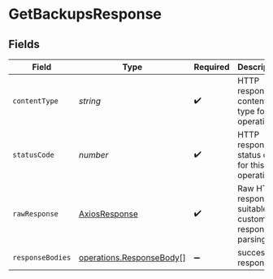 # GetBackupsResponse


## Fields

| Field                                                                       | Type                                                                        | Required                                                                    | Description                                                                 |
| --------------------------------------------------------------------------- | --------------------------------------------------------------------------- | --------------------------------------------------------------------------- | --------------------------------------------------------------------------- |
| `contentType`                                                               | *string*                                                                    | :heavy_check_mark:                                                          | HTTP response content type for this operation                               |
| `statusCode`                                                                | *number*                                                                    | :heavy_check_mark:                                                          | HTTP response status code for this operation                                |
| `rawResponse`                                                               | [AxiosResponse](https://axios-http.com/docs/res_schema)                     | :heavy_check_mark:                                                          | Raw HTTP response; suitable for custom response parsing                     |
| `responseBodies`                                                            | [operations.ResponseBody](../../../sdk/models/operations/responsebody.md)[] | :heavy_minus_sign:                                                          | success response                                                            |